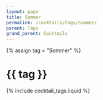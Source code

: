 ```yaml
---
layout: page
title: Sommer
permalink: /cocktails/tags/Sommer/
parent: Tags
grand_parent: Cocktails
---
```

{% assign tag = "Sommer" %}
# {{ tag }}
{% include cocktail_tags.liquid %}